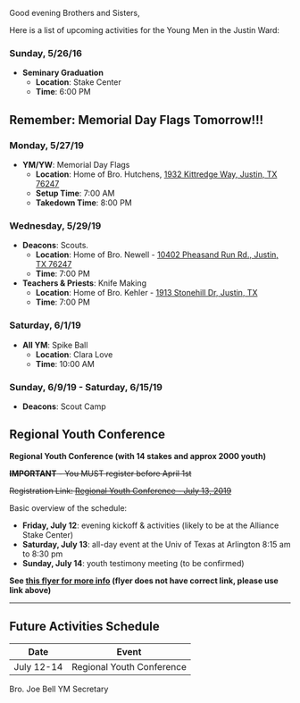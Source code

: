 Good evening Brothers and Sisters,

Here is a list of upcoming activities for the Young Men in the Justin Ward:


### Sunday, 5/26/16

- **Seminary Graduation**
	- **Location**: Stake Center
	- **Time**: 6:00 PM


## **Remember: Memorial Day Flags Tomorrow!!!**

### Monday, 5/27/19

- **YM/YW**: Memorial Day Flags
	- **Location**: Home of Bro. Hutchens, [1932 Kittredge Way, Justin, TX 76247](https://goo.gl/maps/aUySotfAzVo)
	- **Setup Time**: 7:00 AM
	- **Takedown Time**: 8:00 PM


### Wednesday, 5/29/19

- **Deacons**: Scouts.
	- **Location**: Home of Bro. Newell - [10402 Pheasand Run Rd., Justin, TX 76247](https://goo.gl/maps/qTW65qAKBHDyWAu66)
	- **Time**: 7:00 PM
- **Teachers & Priests**: Knife Making
	- **Location**: Home of Bro. Kehler - [1913 Stonehill Dr, Justin, TX](https://goo.gl/maps/FZkroyHRFxj)
	- **Time**: 7:00 PM


### Saturday, 6/1/19

- **All YM**: Spike Ball
	- **Location**: Clara Love
	- **Time**: 10:00 AM


### Sunday, 6/9/19 - Saturday, 6/15/19
- **Deacons**: Scout Camp

## Regional Youth Conference

**Regional Youth Conference (with 14 stakes and approx 2000 youth)**

~~**IMPORTANT** - You MUST register before April 1st~~

~~Registration Link: [Regional Youth Conference - July 13, 2019](https://www.surveymonkey.com/r/S2QS6KZ)~~

Basic overview of the schedule:
- **Friday, July 12**: evening kickoff & activities (likely to be at the Alliance Stake Center)
- **Saturday, July 13**: all-day event at the Univ of Texas at Arlington 8:15 am to 8:30 pm
- **Sunday, July 14**: youth testimony meeting (to be confirmed)

**See [this flyer for more info](https://drive.google.com/open?id=1c5s7ACAVpQCZyDvkG_qrAqdNhyyhYx6K) (flyer does not have correct link, please use link above)**


---

## Future Activities Schedule

Date | Event
-- | --
July 12-14 | Regional Youth Conference



Bro. Joe Bell
YM Secretary
